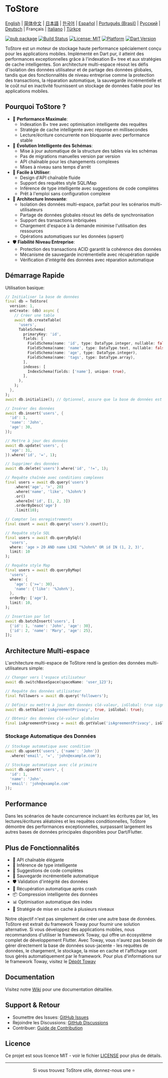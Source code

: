 # ToStore

[English](../../README.md) | [简体中文](README.zh-CN.md) | [日本語](README.ja.md) | [한국어](README.ko.md) | [Español](README.es.md) | [Português (Brasil)](README.pt-BR.md) | [Русский](README.ru.md) | [Deutsch](README.de.md) | Français | [Italiano](README.it.md) | [Türkçe](README.tr.md)

[![pub package](https://img.shields.io/pub/v/tostore.svg)](https://pub.dev/packages/tostore)
[![Build Status](https://github.com/tocreator/tostore/workflows/build/badge.svg)](https://github.com/tocreator/tostore/actions)
[![License: MIT](https://img.shields.io/badge/License-MIT-yellow.svg)](https://opensource.org/licenses/MIT)
[![Platform](https://img.shields.io/badge/Platform-Flutter-02569B?logo=flutter)](https://flutter.dev)
[![Dart Version](https://img.shields.io/badge/Dart-3.5+-00B4AB.svg?logo=dart)](https://dart.dev)

ToStore est un moteur de stockage haute performance spécialement conçu pour les applications mobiles. Implémenté en Dart pur, il atteint des performances exceptionnelles grâce à l'indexation B+ tree et aux stratégies de cache intelligentes. Son architecture multi-espace résout les défis d'isolation des données utilisateur et de partage des données globales, tandis que des fonctionnalités de niveau entreprise comme la protection des transactions, la réparation automatique, la sauvegarde incrémentielle et le coût nul en inactivité fournissent un stockage de données fiable pour les applications mobiles.

## Pourquoi ToStore ?

- 🚀 **Performance Maximale**: 
  - Indexation B+ tree avec optimisation intelligente des requêtes
  - Stratégie de cache intelligente avec réponse en millisecondes
  - Lecture/écriture concurrente non bloquante avec performance stable
- 🔄 **Évolution Intelligente des Schémas**: 
  - Mise à jour automatique de la structure des tables via les schémas
  - Pas de migrations manuelles version par version
  - API chaînable pour les changements complexes
  - Mises à niveau sans temps d'arrêt
- 🎯 **Facile à Utiliser**: 
  - Design d'API chaînable fluide
  - Support des requêtes style SQL/Map
  - Inférence de type intelligente avec suggestions de code complètes
  - Prêt à l'emploi sans configuration complexe
- 🔄 **Architecture Innovante**: 
  - Isolation des données multi-espace, parfait pour les scénarios multi-utilisateurs
  - Partage de données globales résout les défis de synchronisation
  - Support des transactions imbriquées
  - Chargement d'espace à la demande minimise l'utilisation des ressources
  - Opérations automatiques sur les données (upsert)
- 🛡️ **Fiabilité Niveau Entreprise**: 
  - Protection des transactions ACID garantit la cohérence des données
  - Mécanisme de sauvegarde incrémentielle avec récupération rapide
  - Vérification d'intégrité des données avec réparation automatique

## Démarrage Rapide

Utilisation basique:

```dart
// Initialiser la base de données
final db = ToStore(
  version: 1,
  onCreate: (db) async {
    // Créer une table
    await db.createTable(
      'users',
      TableSchema(
        primaryKey: 'id',
        fields: [
          FieldSchema(name: 'id', type: DataType.integer, nullable: false),
          FieldSchema(name: 'name', type: DataType.text, nullable: false),
          FieldSchema(name: 'age', type: DataType.integer),
          FieldSchema(name: 'tags', type: DataType.array),
        ],
        indexes: [
          IndexSchema(fields: ['name'], unique: true),
        ],
      ),
    );
  },
);
await db.initialize(); // Optionnel, assure que la base de données est entièrement initialisée avant les opérations

// Insérer des données
await db.insert('users', {
  'id': 1,
  'name': 'John',
  'age': 30,
});

// Mettre à jour des données
await db.update('users', {
  'age': 31,
}).where('id', '=', 1);

// Supprimer des données
await db.delete('users').where('id', '!=', 1);

// Requête chaînée avec conditions complexes
final users = await db.query('users')
    .where('age', '>', 20)
    .where('name', 'like', '%John%')
    .or()
    .whereIn('id', [1, 2, 3])
    .orderByDesc('age')
    .limit(10);

// Compter les enregistrements
final count = await db.query('users').count();

// Requête style SQL
final users = await db.queryBySql(
  'users',
  where: 'age > 20 AND name LIKE "%John%" OR id IN (1, 2, 3)',
  limit: 10
);

// Requête style Map
final users = await db.queryByMap(
  'users',
  where: {
    'age': {'>=': 30},
    'name': {'like': '%John%'},
  },
  orderBy: ['age'],
  limit: 10,
);

// Insertion par lot
await db.batchInsert('users', [
  {'id': 1, 'name': 'John', 'age': 30},
  {'id': 2, 'name': 'Mary', 'age': 25},
]);
```

## Architecture Multi-espace

L'architecture multi-espace de ToStore rend la gestion des données multi-utilisateurs simple:

```dart
// Changer vers l'espace utilisateur
await db.switchBaseSpace(spaceName: 'user_123');

// Requête des données utilisateur
final followers = await db.query('followers');

// Définir ou mettre à jour des données clé-valeur, isGlobal: true signifie données globales
await db.setValue('isAgreementPrivacy', true, isGlobal: true);

// Obtenir des données clé-valeur globales
final isAgreementPrivacy = await db.getValue('isAgreementPrivacy', isGlobal: true);
```



### Stockage Automatique des Données

```dart
// Stockage automatique avec condition
await db.upsert('users', {'name': 'John'})
  .where('email', '=', 'john@example.com');

// Stockage automatique avec clé primaire
await db.upsert('users', {
  'id': 1,
  'name': 'John',
  'email': 'john@example.com'
});
``` 


## Performance

Dans les scénarios de haute concurrence incluant les écritures par lot, les lectures/écritures aléatoires et les requêtes conditionnelles, ToStore démontre des performances exceptionnelles, surpassant largement les autres bases de données principales disponibles pour Dart/Flutter.

## Plus de Fonctionnalités

- 💫 API chaînable élégante
- 🎯 Inférence de type intelligente
- 📝 Suggestions de code complètes
- 🔐 Sauvegarde incrémentielle automatique
- 🛡️ Validation d'intégrité des données
- 🔄 Récupération automatique après crash
- 📦 Compression intelligente des données
- 📊 Optimisation automatique des index
- 💾 Stratégie de mise en cache à plusieurs niveaux

Notre objectif n'est pas simplement de créer une autre base de données. ToStore est extrait du framework Toway pour fournir une solution alternative. Si vous développez des applications mobiles, nous recommandons d'utiliser le framework Toway, qui offre un écosystème complet de développement Flutter. Avec Toway, vous n'aurez pas besoin de gérer directement la base de données sous-jacente - les requêtes de données, le chargement, le stockage, la mise en cache et l'affichage sont tous gérés automatiquement par le framework.
Pour plus d'informations sur le framework Toway, visitez le [Dépôt Toway](https://github.com/tocreator/toway)

## Documentation

Visitez notre [Wiki](https://github.com/tocreator/tostore) pour une documentation détaillée.

## Support & Retour

- Soumettre des Issues: [GitHub Issues](https://github.com/tocreator/tostore/issues)
- Rejoindre les Discussions: [GitHub Discussions](https://github.com/tocreator/tostore/discussions)
- Contribuer: [Guide de Contribution](CONTRIBUTING.md)

## Licence

Ce projet est sous licence MIT - voir le fichier [LICENSE](LICENSE) pour plus de détails.

---

<p align="center">Si vous trouvez ToStore utile, donnez-nous une ⭐️</p> 
